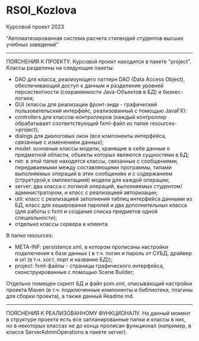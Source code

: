# RSOI_Kozlova
Курсовой проект 2023

"Автоматизированная система расчета стипендий студентов высших учебных заведений"
 
--------------------------

ПОЯСНЕНИЯ К ПРОЕКТУ.
Курсовой проект находится в пакете "project". 
Классы разделены на следующие пакеты: 
 - DAO для класса, реализующего паттерн DAO (Data Access Object), обеспечивающий доступ к данным и разделение уровней персистентности (сохраняемости Java-Объектов в БД) и бизнес-логики;
 - GUI (классы для реализации фронт-энда - графический пользовательский интерфейс, реализованный с помощью JavaFX):
 - controllers для классов-контроллеров (каждый контроллер обрабатывает соответствующий fxml-файл из папке resources->project);
 - dialogs для диалоговых окон (все компоненты интерфейса, связанные с изменением данных);
 - model: основные классы модели, хранящие в себе данные о предметной области, объекты которых являются сущностями в БД;
 - net: в этой папке находятся классы, связанные с сообщениями, передаваемыми между составляющими программы, типами выполняемых операций в этих сообщениях и с содержанием (структурой,к омплектацией) модели для каждой операции;
 - server: два класса с логикой операций, выполняемых студентом/администратором, и класс с реализацией авторизации;
 - util: класс с реализацией заполнения таблиц интерфейса данными из БД, класс для хеширования паролей и два дополнительных класса (для работы с fxml и создания списка предметов одной специальности);
 - отдельно классы сервера и клиента.
 
В папке resources:
- META-INF: persistence.xml, в котором прописаны настройки подключения к базе данных ( в т.ч. логин и пароль от СУБД, драйвер и url (в т.ч. хост, порт и название БД));
- project: fxml-файлы - страницы графического интерфейса, сконструированные с помощью Scene Builder;

Отдельно помещен скрипт БД и файл pom.xml, описывающий настройки проекта Maven (в т.ч. подключенные компоненты и библиотеки, плагины для сборки проекта), а также данный Readme.md.

---------------------------

ПОЯСНЕНИЯ К РЕАЛИЗОВАННОМУ ФУНКЦИОНАЛУ.
На данный момент в структуре проекта есть все запланированные папки и классы в них, но в некоторых классах не до конца прописан функционал (например, в классе ServerAdminOperations в пакете server).
